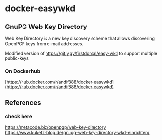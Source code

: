 # docker-easywkd

## GnuPG Web Key Directory

Web Key Directory is a new key discovery scheme that allows discovering OpenPGP keys from e-mail addresses.

Modified version of https://git.y.gy/firstdorsal/easy-wkd to support multiple public-keys

### On Dockerhub

[https://hub.docker.com/r/andif888/docker-easywkd](https://hub.docker.com/r/andif888/docker-easywkd)

## References

### check here

https://metacode.biz/openpgp/web-key-directory  
https://www.kuketz-blog.de/gnupg-web-key-directory-wkd-einrichten/